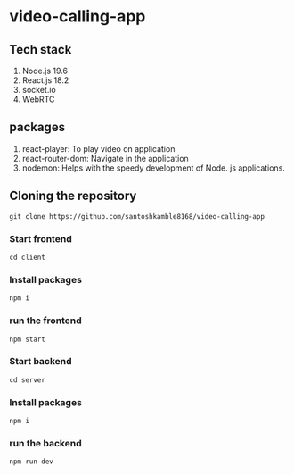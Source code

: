 # video-calling-app
## Tech stack
1. Node.js 19.6
2. React.js 18.2
3. socket.io
4. WebRTC

## packages
1. react-player: To play video on application
2. react-router-dom: Navigate in the application
3. nodemon: Helps with the speedy development of Node. js applications.

## Cloning the repository

```shell
git clone https://github.com/santoshkamble8168/video-calling-app
```

### Start frontend

```shell
cd client
```

### Install packages

```shell
npm i
```

### run the frontend

```shell
npm start
```

### Start backend

```shell
cd server
```

### Install packages

```shell
npm i
```

### run the backend

```shell
npm run dev
```